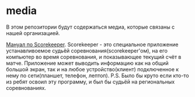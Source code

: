 # media
В этом репозитории будут содержаться медиа, которые связаны с нашей организацией.

[Мануал по Scorekeeper](https://www.firstinspires.org/sites/default/files/uploads/resource_library/ftc/scorekeeper-manual.pdf). Scorekeeper - это специальное приложение устанавливоемое судьёй соревнования(scorekeeper'ом), на его компьютер во время соревнования, и показывающее текущий счёт в матче. Приложение может выводить информацию как на общий большой экран, так и на любое устройство(клиент) подключенное к нему по сети(планшет, телефон, лептоп). P.S. Было бы круто если кто-то из ребят освоил эту программу, и был бы судьёй на региональных соревнованиях.
